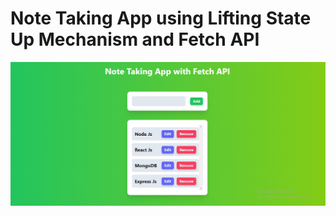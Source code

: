 # Note Taking App using Lifting State Up Mechanism and Fetch API

![Note Taking App using Lifting State Up Mechanism and Fetch API](./src/assets/note-taking-app-with-fetch-api.png)
